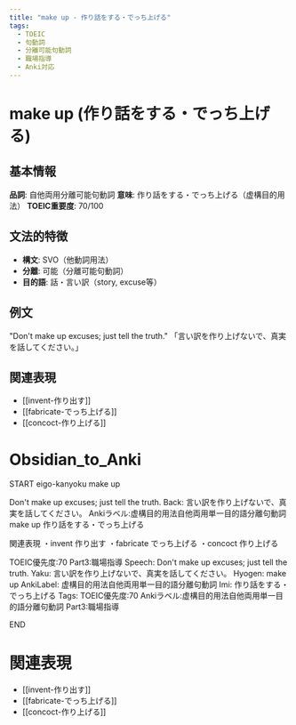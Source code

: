 ```yaml
---
title: "make up - 作り話をする・でっち上げる"
tags:
  - TOEIC
  - 句動詞
  - 分離可能句動詞
  - 職場指導
  - Anki対応
---
```


# make up (作り話をする・でっち上げる)

## 基本情報
**品詞**: 自他両用分離可能句動詞
**意味**: 作り話をする・でっち上げる（虚構目的用法）
**TOEIC重要度**: 70/100

## 文法的特徴
- **構文**: SVO（他動詞用法）
- **分離**: 可能（分離可能句動詞）
- **目的語**: 話・言い訳（story, excuse等）

## 例文
"Don't make up excuses; just tell the truth."
「言い訳を作り上げないで、真実を話してください。」

## 関連表現
- [[invent-作り出す]]
- [[fabricate-でっち上げる]]
- [[concoct-作り上げる]]

# Obsidian_to_Anki
START
eigo-kanyoku
make up

Don't make up excuses; just tell the truth.
Back: 
言い訳を作り上げないで、真実を話してください。
Ankiラベル:虚構目的用法自他両用単一目的語分離句動詞
make up
作り話をする・でっち上げる

関連表現
・invent 作り出す
・fabricate でっち上げる
・concoct 作り上げる

TOEIC優先度:70
Part3:職場指導
Speech: Don't make up excuses; just tell the truth.
Yaku: 言い訳を作り上げないで、真実を話してください。
Hyogen: make up
AnkiLabel: 虚構目的用法自他両用単一目的語分離句動詞
Imi: 作り話をする・でっち上げる
Tags: TOEIC優先度:70 Ankiラベル:虚構目的用法自他両用単一目的語分離句動詞 Part3:職場指導
<!--ID: 1752942088164-->
END

# 関連表現
- [[invent-作り出す]]
- [[fabricate-でっち上げる]]
- [[concoct-作り上げる]] 
